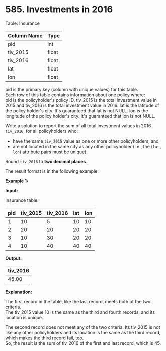 # 585. Investments in 2016

Table: Insurance

| Column Name | Type  |
| ----------- | ----- |
| pid         | int   |
| tiv_2015    | float |
| tiv_2016    | float |
| lat         | float |
| lon         | float |

pid is the primary key (column with unique values) for this table. </br>
Each row of this table contains information about one policy where: </br>
pid is the policyholder's policy ID.
tiv_2015 is the total investment value in 2015 and tiv_2016 is the total investment value in 2016.
lat is the latitude of the policy holder's city. It's guaranteed that lat is not NULL.
lon is the longitude of the policy holder's city. It's guaranteed that lon is not NULL.

Write a solution to report the sum of all total investment values in 2016 `tiv_2016`, for all policyholders who:

- have the same `tiv_2015` value as one or more other policyholders, and
- are not located in the same city as any other policyholder (i.e., the (`lat, lon`) attribute pairs must be unique).

Round `tiv_2016` to **two decimal places**.

The result format is in the following example.

**Example 1:**

**Input:**

Insurance table:

| pid | tiv_2015 | tiv_2016 | lat | lon |
| --- | -------- | -------- | --- | --- |
| 1   | 10       | 5        | 10  | 10  |
| 2   | 20       | 20       | 20  | 20  |
| 3   | 10       | 30       | 20  | 20  |
| 4   | 10       | 40       | 40  | 40  |

**Output:**

| tiv_2016 |
| -------- |
| 45.00    |

**Explanation:**

The first record in the table, like the last record, meets both of the two criteria. </br>
The tiv_2015 value 10 is the same as the third and fourth records, and its location is unique.

The second record does not meet any of the two criteria. Its tiv_2015 is not like any other policyholders and its location is the same as the third record, which makes the third record fail, too. </br>
So, the result is the sum of tiv_2016 of the first and last record, which is 45.